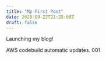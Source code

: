 ```yaml
---
title: "My First Post"
date: 2020-09-22T21:28:00Z
draft: false
---
```


Launching my blog!

AWS codebuild automatic updates.
001